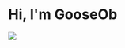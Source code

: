 # Hi, I'm GooseOb

![](https://github-readme-stats.vercel.app/api/top-langs/?username=GooseOb&layout=compact&theme=ocean_dark)
